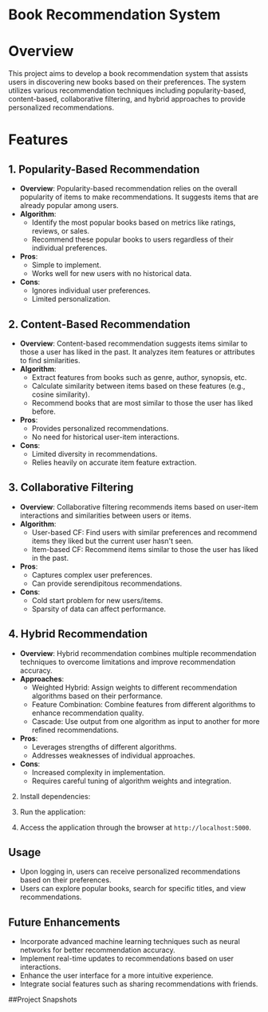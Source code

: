 # Book Recommendation System 


# Overview
This project aims to develop a book recommendation system that assists users in discovering new books based on their preferences. The system utilizes various recommendation techniques including popularity-based, content-based, collaborative filtering, and hybrid approaches to provide personalized recommendations.

# Features
## 1. Popularity-Based Recommendation
- **Overview**: Popularity-based recommendation relies on the overall popularity of items to make recommendations. It suggests items that are already popular among users.
- **Algorithm**: 
  - Identify the most popular books based on metrics like ratings, reviews, or sales.
  - Recommend these popular books to users regardless of their individual preferences.
- **Pros**:
  - Simple to implement.
  - Works well for new users with no historical data.
- **Cons**:
  - Ignores individual user preferences.
  - Limited personalization.

## 2. Content-Based Recommendation
- **Overview**: Content-based recommendation suggests items similar to those a user has liked in the past. It analyzes item features or attributes to find similarities.
- **Algorithm**: 
  - Extract features from books such as genre, author, synopsis, etc.
  - Calculate similarity between items based on these features (e.g., cosine similarity).
  - Recommend books that are most similar to those the user has liked before.
- **Pros**:
  - Provides personalized recommendations.
  - No need for historical user-item interactions.
- **Cons**:
  - Limited diversity in recommendations.
  - Relies heavily on accurate item feature extraction.

## 3. Collaborative Filtering
- **Overview**: Collaborative filtering recommends items based on user-item interactions and similarities between users or items.
- **Algorithm**: 
  - User-based CF: Find users with similar preferences and recommend items they liked but the current user hasn't seen.
  - Item-based CF: Recommend items similar to those the user has liked in the past.
- **Pros**:
  - Captures complex user preferences.
  - Can provide serendipitous recommendations.
- **Cons**:
  - Cold start problem for new users/items.
  - Sparsity of data can affect performance.

## 4. Hybrid Recommendation
- **Overview**: Hybrid recommendation combines multiple recommendation techniques to overcome limitations and improve recommendation accuracy.
- **Approaches**:
  - Weighted Hybrid: Assign weights to different recommendation algorithms based on their performance.
  - Feature Combination: Combine features from different algorithms to enhance recommendation quality.
  - Cascade: Use output from one algorithm as input to another for more refined recommendations.
- **Pros**:
  - Leverages strengths of different algorithms.
  - Addresses weaknesses of individual approaches.
- **Cons**:
  - Increased complexity in implementation.
  - Requires careful tuning of algorithm weights and integration.

2. Install dependencies:


3. Run the application:



4. Access the application through the browser at `http://localhost:5000`.

## Usage
- Upon logging in, users can receive personalized recommendations based on their preferences.
- Users can explore popular books, search for specific titles, and view recommendations.

## Future Enhancements
- Incorporate advanced machine learning techniques such as neural networks for better recommendation accuracy.
- Implement real-time updates to recommendations based on user interactions.
- Enhance the user interface for a more intuitive experience.
- Integrate social features such as sharing recommendations with friends.


##Project Snapshots
